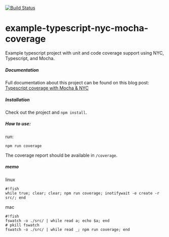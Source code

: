 [![Build Status](https://circleci.com/gh/philipbeel/example-typescript-nyc-mocha-coverage.svg?&style=shield&circle-token=d766b5ba41f74c9d35cb0cd08d48aa321c42bc26)](https://circleci.com/gh/philipbeel/example-typescript-nyc-mocha-coverage)

# example-typescript-nyc-mocha-coverage

Example typescript project with unit and code coverage support using NYC, Typescript, and Mocha.

##### Documentation
Full documentation about this project can be found on this blog post:
[Typescript coverage with Mocha & NYC](https://theodin.co.uk/2018/03/09/typescript-coverage-mocha-nyc/)

##### Installation
Check out the project and `npm install`.

##### How to use:
run:

    npm run coverage

The coverage report should be available in `/coverage`.

##### memo

linux

```fish
#!fish
while true; clear; clear; npm run coverage; inotifywait -e create -r src/; end
```

mac

```fish
#!fish
fswatch -o ./src/ | while read a; echo $a; end
# pkill fswatch 
fswatch -o ./src/ | while read _; npm run coverage; end
```
